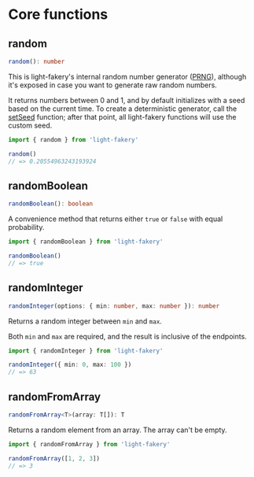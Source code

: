 # Core functions

## random

```typescript
random(): number
```

This is light-fakery's internal random number generator ([PRNG](https://en.wikipedia.org/wiki/Pseudorandom_number_generator)), although it's exposed in case you want to generate raw random numbers.

It returns numbers between 0 and 1, and by default initializes with a seed based on the current time. To create a deterministic generator, call the [setSeed](/functions/utility#setSeed) function; after that point, all light-fakery functions will use the custom seed.


```typescript
import { random } from 'light-fakery'

random()
// => 0.20554963243193924
```

## randomBoolean

```typescript
randomBoolean(): boolean
```

A convenience method that returns either `true` or `false` with equal probability.

```typescript
import { randomBoolean } from 'light-fakery'

randomBoolean()
// => true
```

## randomInteger

```typescript
randomInteger(options: { min: number, max: number }): number
```

Returns a random integer between `min` and `max`.

Both `min` and `max` are required, and the result is inclusive of the endpoints.

```typescript
import { randomInteger } from 'light-fakery'

randomInteger({ min: 0, max: 100 })
// => 63
```

## randomFromArray

```typescript
randomFromArray<T>(array: T[]): T
```

Returns a random element from an array. The array can't be empty.


```typescript
import { randomFromArray } from 'light-fakery'

randomFromArray([1, 2, 3])
// => 3
```
